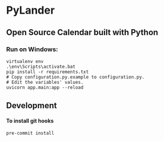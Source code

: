 # PyLander

## Open Source Calendar built with Python

### Run on Windows:

```shell
virtualenv env
.\env\Scripts\activate.bat
pip install -r requirements.txt
# Copy configuration.py.example to configuration.py.
# Edit the variables' values.
uvicorn app.main:app --reload
```


## Development
#### To install git hooks
```shell
pre-commit install
```
